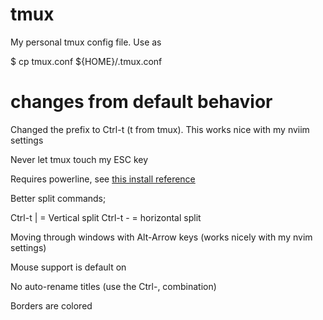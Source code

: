 # tmux

My personal tmux config file. Use as

 $ cp tmux.conf ${HOME}/.tmux.conf

# changes from default behavior

Changed the prefix to Ctrl-t (t from tmux). This works nice with my nviim settings

Never let tmux touch my ESC key

Requires powerline, see [this install reference](https://www.baeldung.com/linux/powerline-installation-configuration)

Better split commands;

 Ctrl-t | = Vertical split
 Ctrl-t - = horizontal split

Moving through windows with Alt-Arrow keys (works nicely with my nvim settings)

Mouse support is default on

No auto-rename titles (use the Ctrl-, combination)

Borders are colored

